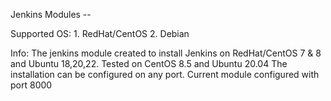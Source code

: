 Jenkins Modules --

Supported OS:
    1. RedHat/CentOS
    2. Debian

Info:
    The jenkins module created to install Jenkins on RedHat/CentOS 7 & 8 and Ubuntu 18,20,22. Tested on CentOS 8.5 and Ubuntu 20.04
    The installation can be configured on any port. Current module configured with port 8000